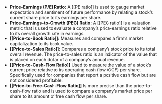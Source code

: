 - **Price-Earnings (P/E) Ratio:** A [[PE ratio]] is used to gauge market expectation and sentiment of future performance by relating a stock’s current share price to its earnings per share.
- **Price-Earnings-to-Growth (PEG) Ratio:** A [[PEG ratio]] is a valuation metric that is used to evaluate a company’s price-earnings ratio relative to its overall growth rate in earnings.
- **[[Price-to-Book Ratio]]:** Measures and compares a firm’s market capitalization to its book value.
- **[[Price-to-Sales Ratio]]:** Compares a company’s stock price to its total overall revenue. The price-to-sales ratio is an indicator of the value that is placed on each dollar of a company’s annual revenue.
- **[[Price-to-Cash-Flow Ratio]]** Used to measure the value of a stock’s current price relative to its operating cash flow (OCF) per share. Specifically used for companies that report a positive cash flow but are not considered profitable.
- **[[Price-to-Free-Cash-Flow Ratio]]** Is more precise than the price-to-cash-flow ratio and is used to compare a company’s market price per share to its amount of free cash flow per share.
